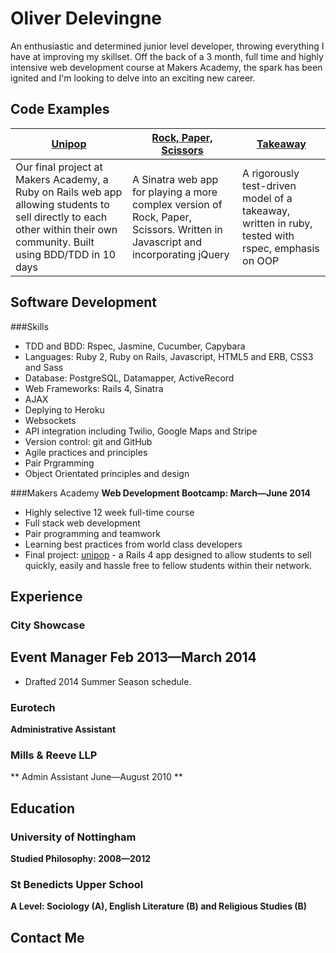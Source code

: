 Oliver Delevingne
=========

An enthusiastic and determined junior level developer, throwing everything I have at improving my skillset. Off the back of a 3 month, full time and highly intensive web development course at Makers Academy, the spark has been ignited and I'm looking to delve into an exciting new career.

Code Examples
-------------
| [Unipop](https://github.com/odelevingne/unipop) | [Rock, Paper, Scissors](https://github.com/odelevingne/rock_paper_scissors) | [Takeaway](https://github.com/odelevingne/takeaway)|
| ------------- | ------------ | ---------- |
| Our final project at Makers Academy, a Ruby on Rails web app allowing students to sell directly to each other within their own community. Built using BDD/TDD in 10 days | A Sinatra web app for playing a more complex version of Rock, Paper, Scissors. Written in Javascript and incorporating jQuery| A rigorously test-driven model of a takeaway, written in ruby, tested with rspec, emphasis on OOP |


Software Development
---------------------
###Skills
- TDD and BDD: Rspec, Jasmine, Cucumber, Capybara
- Languages: Ruby 2, Ruby on Rails, Javascript, HTML5 and ERB, CSS3 and Sass
- Database: PostgreSQL, Datamapper, ActiveRecord
- Web Frameworks: Rails 4, Sinatra
- AJAX
- Deplying to Heroku
- Websockets
- API integration including Twilio, Google Maps and Stripe 
- Version control: git and GitHub
- Agile practices and principles
- Pair Prgramming
- Object Orientated principles and design

###Makers Academy
**Web Development Bootcamp: March&mdash;June 2014**

  - Highly selective 12 week full-time course
  - Full stack web development
  - Pair programming and teamwork
  - Learning best practices from world class developers
  - Final project: [unipop](https://github.com/odelevingne/unipop) - a Rails 4 app designed to allow students to sell quickly, easily and hassle free to fellow students within their network. 

Experience
----------

### City Showcase
**Event Manager Feb 2013&mdash;March 2014**
  - 
  - Drafted 2014 Summer Season schedule.

### Eurotech
**Administrative Assistant**

### Mills & Reeve LLP
** Admin Assistant June&mdash;August 2010 **

Education
---------
### University of Nottingham
**Studied Philosophy: 2008&mdash;2012**

### St Benedicts Upper School
**A Level: Sociology (A), English Literature (B) and Religious Studies (B)**

Contact Me
---------



